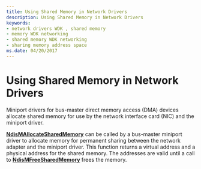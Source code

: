```yaml
---
title: Using Shared Memory in Network Drivers
description: Using Shared Memory in Network Drivers
keywords:
- network drivers WDK , shared memory
- memory WDK networking
- shared memory WDK networking
- sharing memory address space
ms.date: 04/20/2017
---
```


# Using Shared Memory in Network Drivers





Miniport drivers for bus-master direct memory access (DMA) devices allocate shared memory for use by the network interface card (NIC) and the miniport driver.

[**NdisMAllocateSharedMemory**](/windows-hardware/drivers/ddi/ndis/nf-ndis-ndismallocatesharedmemory) can be called by a bus-master miniport driver to allocate memory for permanent sharing between the network adapter and the miniport driver. This function returns a virtual address and a physical address for the shared memory. The addresses are valid until a call to [**NdisMFreeSharedMemory**](/windows-hardware/drivers/ddi/ndis/nf-ndis-ndismfreesharedmemory) frees the memory.

 

